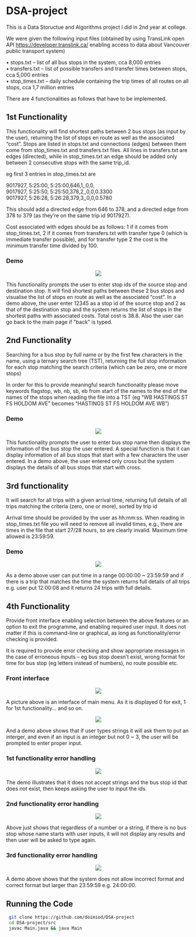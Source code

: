 # DSA-project

This is a Data Stoructue and Algorithms project I did in 2nd year at college.

We were given the following input files (obtained by using TransLink open API https://developer.translink.ca/ enabling access to data about Vancouver public transport system)

• stops.txt – list of all bus stops in the system, cca 8,000 entries  
• transfers.txt – list of possible transfers and transfer times between stops, cca 5,000 entries  
• stop_times.txt – daily schedule containing the trip times of all routes on all stops, cca 1,7 million entries  

There are 4 functionalities as follows that have to be implemented.
## 1st Functionality

This functionality will find shortest paths between 2 bus stops (as input by the user), returning the list of stops en route as well as the associated “cost”.
Stops are listed in stops.txt and connections (edges) between them come from stop_times.txt and transfers.txt files. All lines in transfers.txt are edges (directed), while in stop_times.txt an edge should be added only between 2 consecutive stops with the same trip_id.

eg first 3 entries in stop_times.txt are

9017927, 5:25:00, 5:25:00,646,1,,0,0,  
9017927, 5:25:50, 5:25:50,378,2,,0,0,0.3300  
9017927, 5:26:28, 5:26:28,379,3,,0,0,0.5780

This should add a directed edge from 646 to 378, and a directed edge from 378 to 379 (as they’re on the same trip id 9017927).

Cost associated with edges should be as follows: 1 if it comes from stop_times.txt, 2 if it comes from transfers.txt with transfer type 0 (which is immediate transfer possible), and for transfer type 2 the cost is the minimum transfer time divided by 100.

### Demo

<p align="center">
  <img src="https://github.com/doimiod/DSA-project/blob/main/demo/1stFunc.gif" />
</p>

This functionality prompts the user to enter stop ids of the source stop and destination stop.
It will find shortest paths between these 2 bus stops and visualise the list of stops en route as well as the associated “cost”.
In a demo above, the user enter 12345 as a stop id of the source stop and 2 as that of the destination stop and the system returns the list of stops in the shortest paths with associated costs. Total cost is 38.8.
Also the user can go back to the main page if "back" is typed.

## 2nd Functionality

Searching for a bus stop by full name or by the first few characters in the name, using a ternary search tree (TST), returning the full stop information for each stop matching the search criteria (which can be zero, one or more stops)

In order for this to provide meaningful search functionality please move keywords flagstop, wb, nb, sb, eb from start of the names to the end of the names of the stops when reading the file into a TST (eg “WB HASTINGS ST FS HOLDOM AVE” becomes “HASTINGS ST FS HOLDOM AVE WB”)

### Demo

<p align="center">
  <img src="https://github.com/doimiod/DSA-project/blob/main/demo/2ndFunc.gif" />
</p>

This functionality prompts the user to enter bus stop name then displays the information of the bus stop the user entered. A special function is that it can display information of all bus stops that start with a few characters the user entered.
In a demo above, the user entered only cross but the system displays the details of all bus stops that start with cross.

## 3rd functionality

It will search for all trips with a given arrival time, returning full details of all trips matching the criteria (zero, one or more), sorted by trip id

Arrival time should be provided by the user as hh:mm:ss. When reading in stop_times.txt file you will need to remove all invalid times, e.g., there are times in the file that start 27/28 hours, so are clearly invalid. Maximum time allowed is 23:59:59.

### Demo

<p align="center">
  <img src="https://github.com/doimiod/DSA-project/blob/main/demo/3rdFunc.gif" />
</p>

As a demo above user can put time in a range 00:00:00 ~ 23:59:59 and if there is a trip that matches the time the system returns full details of all trips e.g. user put 12:00:08 and it returns 24 trips with full details.

## 4th Functionality

Provide front interface enabling selection between the above features or an option to exit the programme, and enabling required user input. It does not matter if this is command-line or graphical, as long as functionality/error checking is provided.

It is required to provide error checking and show appropriate messages in the case of erroneous inputs – eg bus stop doesn’t exist, wrong format for time for bus stop (eg letters instead of numbers), no route possible etc.

### Front interface

<p align="center">
  <img src="https://github.com/doimiod/DSA-project/blob/main/demo/interface.png" />
</p>

A picture above is an interface of main menu. As it is displayed 0 for exit, 1 for 1st functionality... and so on.

<p align="center">
  <img src="https://github.com/doimiod/DSA-project/blob/main/demo/mainError.gif" />
</p>

And a demo above shows that if user types strings it will ask them to put an interger, and even if an input is an integer but not 0 ~ 3, the user will be prompted to enter proper input.

### 1st functionality error handling

<p align="center">
  <img src="https://github.com/doimiod/DSA-project/blob/main/demo/1stFuncError.gif" />
</p>

The demo illustrates that it does not accept strings and the bus stop id that does not exist, then keeps asking the user to input the ids.

### 2nd functionality error handling

<p align="center">
  <img src="https://github.com/doimiod/DSA-project/blob/main/demo/2ndFuncError.gif" />
</p>

Above just shows that regardless of a number or a string, if there is no bus stop whose name starts with user inputs, it will not display any results and then user will be asked to type again. 

### 3rd functionality error handling

<p align="center">
  <img src="https://github.com/doimiod/DSA-project/blob/main/demo/3rdFuncError.gif" />
</p>

A demo above shows that the system does not allow incorrect format and correct format but larger than 23:59:59 e.g. 24:00:00.

## Running the Code
```bash
 git clone https://github.com/doimiod/DSA-project
 cd DSA-project/src
 javac Main.java && java Main
```
